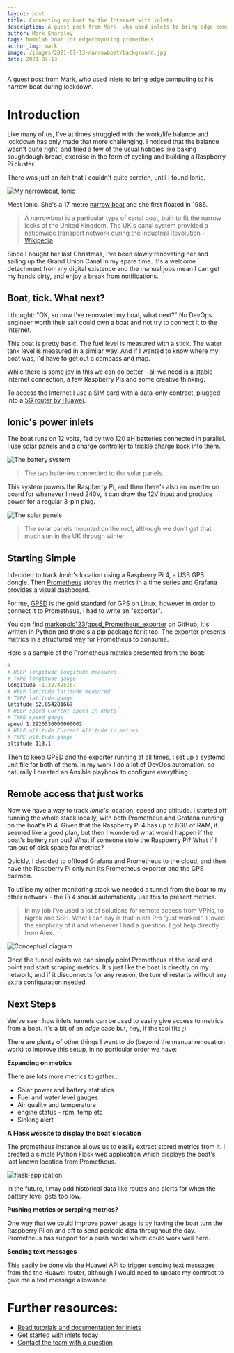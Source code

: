 ```yaml
---
layout: post
title: Connecting my boat to the Internet with inlets
description: A guest post from Mark, who used inlets to bring edge computing to his narrow boat during lockdown.
author: Mark Sharpley
tags: homelab boat iot edgecomputing prometheus
author_img: mark
image: /images/2021-07-13-narrowboat/background.jpg
date: 2021-07-13
---
```


A guest post from Mark, who used inlets to bring edge computing to his narrow boat during lockdown.

# Introduction

Like many of us, I've at times struggled with the work/life balance and lockdown has only made that more challenging. I noticed that the balance wasn't quite right, and tried a few of the usual hobbies like baking soughdough bread, exercise in the form of cycling and building a Raspberry Pi cluster.

There was just an itch that I couldn't quite scratch, until I found Ionic.

![My narrowboat, Ionic](/images/2021-07-13-narrowboat/boat.jpg)

Meet Ionic. She's a 17 metre [narrow boat](https://en.wikipedia.org/wiki/Narrowboat) and she first floated in 1986.

> A narrowboat is a particular type of canal boat, built to fit the narrow locks of the United Kingdom. The UK's canal system provided a nationwide transport network during the Industrial Revolution - [Wikipedia](https://en.wikipedia.org/wiki/Narrowboat)

Since I bought her last Christmas, I've been slowly renovating her and sailing up the Grand Union Canal in my spare time. It's a welcome detachment from my digital existence and the manual jobs mean I can get my hands dirty, and enjoy a break from notifications.

## Boat, tick. What next?

I thought: "OK, so now I've renovated my boat, what next?" No DevOps engineer worth their salt could own a boat and not try to connect it to the Internet.

This boat is pretty basic. The fuel level is measured with a stick. The water tank level is measured in a similar way. And if I wanted to know where my boat was, I'd have to get out a compass and map.

While there is some joy in this we can do better - all we need is a stable Internet connection, a few Raspberry Pis and some creative thinking.

To access the Internet I use a SIM card with a data-only contract, plugged into a [5G router by Huawei](https://consumer.huawei.com/en/routers/5g-cpe-pro/specs/).

## Ionic's power inlets

The boat runs on 12 volts, fed by two 120 aH batteries connected in parallel. I use solar panels and a charge controller to trickle charge back into them.

![The battery system](/images/2021-07-13-narrowboat/battery.jpg)

> The two batteries connected to the solar panels.

This system powers the Raspberry Pi, and then there's also an inverter on board for whenever I need 240V, it can draw the 12V input and produce power for a regular 3-pin plug.

![The solar panels](/images/2021-07-13-narrowboat/solar.jpg)

> The solar panels mounted on the roof, although we don't get that much sun in the UK through winter.

## Starting Simple

I decided to track *Ionic's* location using a Raspberry Pi 4, a USB GPS dongle. Then [Prometheus](https://prometheus.io/) stores the metrics in a time series and Grafana provides a visual dashboard.

For me, [GPSD](https://gpsd.gitlab.io/gpsd/) is the gold standard for GPS on Linux, however in order to connect it to Prometheus, I had to write an "exporter".

You can find [markopolo123/gpsd_Prometheus_exporter](https://github.com/markopolo123/gpsd_Prometheus_exporter) on GitHub, it's written in Python and there's a pip package for it too. The exporter presents metrics in a structured way for Prometheus to consume.

Here's a sample of the Prometheus metrics presented from the boat:

```bash
#
# HELP longitude longitude measured
# TYPE longitude gauge
longitude -1.327495167
# HELP latitude latitude measured
# TYPE latitude gauge
latitude 52.054281667
# HELP speed Current speed in knots
# TYPE speed gauge
speed 1.2926536000000002
# HELP altitude Current Altitude in metres
# TYPE altitude gauge
altitude 113.1
```

Then to keep GPSD and the exporter running at all times, I set up a systemd unit file for both of them. In my work I do a lot of DevOps automation, so naturally I created an Ansible playbook to configure everything.

## Remote access that just works

Now we have a way to track *ionic's* location, speed and altitude. I started off running the whole stack locally, with both Prometheus and Grafana running on the boat's Pi 4. Given that the Raspberry Pi 4 has up to 8GB of RAM, it seemed like a good plan, but then I wondered what would happen if the boat's battery ran out? What if someone stole the Raspberry Pi? What if I ran out of disk space for metrics?

Quickly, I decided to offload Grafana and Prometheus to the cloud, and then have the Raspberry Pi only run its Prometheus exporter and the GPS daemon.

To utilise my other monitoring stack we needed a tunnel from the boat to my other network - the Pi 4 should automatically use this to present metrics.

> In my job I've used a lot of solutions for remote access from VPNs, to Ngrok and SSH. What I can say is that inlets Pro "just worked". I loved the simplicity of it and whenever I had a question, I got help directly from Alex.

![Conceptual diagram](/images/2021-07-13-narrowboat/boat-inlets.jpg)

Once the tunnel exists we can simply point Prometheus at the local end point and start scraping metrics. It's just like the boat is directly on my network, and if it disconnects for any reason, the tunnel restarts without any extra configuration needed.

## Next Steps

We've seen how inlets tunnels can be used to easily give access to metrics from a boat. It's a bit of an *edge* case but, hey, if the tool fits ;)

There are plenty of other things I want to do (beyond the manual renovation work) to improve this setup, in no particular order we have:

**Expanding on metrics**

There are lots more metrics to gather...
* Solar power and battery statistics
* Fuel and water level gauges
* Air quality and temperature
* engine status - rpm, temp etc
* Sinking alert

**A Flask website to display the boat's location**

The prometheus instance allows us to easily extract stored metrics from it. I created a simple Python Flask web application which displays the boat's last known location from Prometheus.

![flask-application](/images/2021-07-13-narrowboat/flask-app.png)

In the future, I may add historical data like routes and alerts for when the battery level gets too low.

**Pushing metrics or scraping metrics?**

One way that we could improve power usage is by having the boat turn the Raspberry Pi on and off to send periodic data throughout the day. Prometheus has support for a push model which could work well here.

**Sending text messages**

This easily be done via the [Huawei API](https://github.com/Salamek/huawei-lte-api/tree/master/huawei_lte_api) to trigger sending text messages from the the Huawei router, although I would need to update my contract to give me a text message allowance.

# Further resources:

* [Read tutorials and documentation for inlets](https://docs.inlets.dev/)
* [Get started with inlets today](https://inlets.dev)
* [Contact the team with a question](https://inlets.dev/contact)
